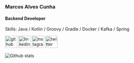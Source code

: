 ###  Marcos Alves Cunha
#### Backend Developer

Skills: Java / Kotlin / Groovy / Gradle / Docker / Kafka / Spring

[<img src='https://cdn.jsdelivr.net/npm/simple-icons@3.0.1/icons/github.svg' alt='github' height='40'>](https://github.com/alvesfc)  [<img src='https://cdn.jsdelivr.net/npm/simple-icons@3.0.1/icons/linkedin.svg' alt='linkedin' height='40'>](https://www.linkedin.com/in/alvesfc/)  [<img src='https://cdn.jsdelivr.net/npm/simple-icons@3.0.1/icons/instagram.svg' alt='instagram' height='40'>](https://www.instagram.com/m.alveafc/)  [<img src='https://cdn.jsdelivr.net/npm/simple-icons@3.0.1/icons/twitter.svg' alt='twitter' height='40'>](https://twitter.com/alvesfc)  

![Github stats](https://github-readme-stats.vercel.app/api?username=alvesfc&show_icons=true)
